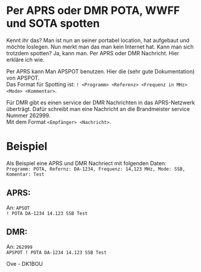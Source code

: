 # Per APRS oder DMR POTA, WWFF und SOTA spotten

Kennt ihr das? Man ist nun an seiner portabel location, hat aufgebaut und möchte loslegen.
Nun merkt man das man kein Internet hat.
Kann man sich trotzdem spotten? Ja, kann man. Per APRS oder DMR Nachricht.
Hier erkläre ich wie.

Per APRS kann Man APSPOT benutzen. Hier die (sehr gute Dokumentation) von APSPOT.  
Das Format für Spotting ist: `! <Programm> <Referenz> <Frequenz in MHz> <Mode> <Kommentar>`.

Für DMR gibt es einen service der DMR Nachrichten in das APRS-Netzwerk überträgt. Dafür schreibt man eine Nachricht an die Brandmeister service Nummer 262999.  
Mit dem Format `<Empfänger> <Nachricht>`.

# Beispiel
Als Beispiel eine APRS und DMR Nachriect mit folgenden Daten:  
`Programm: POTA, Refernz: DA-1234, Frequenz: 14,123 MHz, Mode: SSB, Komentar: Test`

## APRS:
An: `APSOT`  
`! POTA DA-1234 14.123 SSB Test`  

## DMR:
An: `262999`  
`APSPOT ! POTA DA-1234 14.123 SSB Test`  

Ove - DK1BOU
